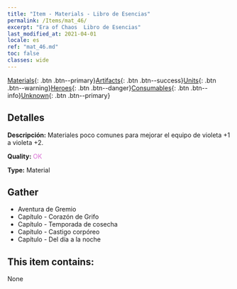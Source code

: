```yaml
---
title: "Item - Materials - Libro de Esencias"
permalink: /Items/mat_46/
excerpt: "Era of Chaos  Libro de Esencias"
last_modified_at: 2021-04-01
locale: es
ref: "mat_46.md"
toc: false
classes: wide
---
```

 [Materials](/es/Items/){: .btn .btn--primary}[Artifacts](/es/Items/Artifacts/){: .btn .btn--success}[Units](/es/Items/Units/){: .btn .btn--warning}[Heroes](/es/Items/Heroes/){: .btn .btn--danger}[Consumables](/es/Items/Consumables/){: .btn .btn--info}[Unknown](/es/Items/Unknown/){: .btn .btn--primary}

## Detalles
 **Descripción:** Materiales poco comunes para mejorar el equipo de violeta +1 a violeta +2.

 **Quality:** <span style="color: #DA70D6">OK</span>

 **Type:** Material

## Gather

*    Aventura de Gremio 
*    Capítulo - Corazón de Grifo 
*    Capítulo - Temporada de cosecha 
*    Capítulo - Castigo corpóreo 
*    Capítulo - Del día a la noche 

## This item contains:

  None

